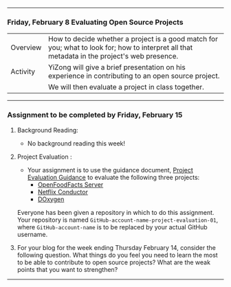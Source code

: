 --------------------------------------------------------------------------------

### Friday, February 8 Evaluating Open Source Projects

|                               |        |                              
|:---|:----|
|Overview       | How to decide whether a project is a good match for you; what to look for; how to interpret all that metadata in the project's web presence.| 
|Activity       | YiZong will give a brief presentation on his experience in contributing to an open source project.|
|               | We will then evaluate a project in class together. |

---

### Assignment to be completed by Friday, February 15
1. Background Reading:
    * No background reading this week!
2. Project Evaluation :
    * Your assignment is to use the guidance document, [Project Evaluation Guidance](./activities/project_evaluation_activity.pdf) to evaluate the following 
      three projects: 
       * [OpenFoodFacts Server](https://github.com/openfoodfacts/openfoodfacts-server)
       * [Netflix Conductor](https://github.com/Netflix/conductor)
       * [DOxygen](https://github.com/doxygen/doxygen)
   
     Everyone has been given a repository in which to do this assignment. Your repository is named 
     `GitHub-account-name-project-evaluation-01`, where `GitHub-account-name` is to be replaced by your actual GitHub  username.
3. For your blog for the week ending Thursday February 14, consider the following question. What things do you feel you need to learn the most to be able
to contribute to open source projects? What are the weak points that you want to strengthen?
     
   
--------------------------------------------------------------------------------
